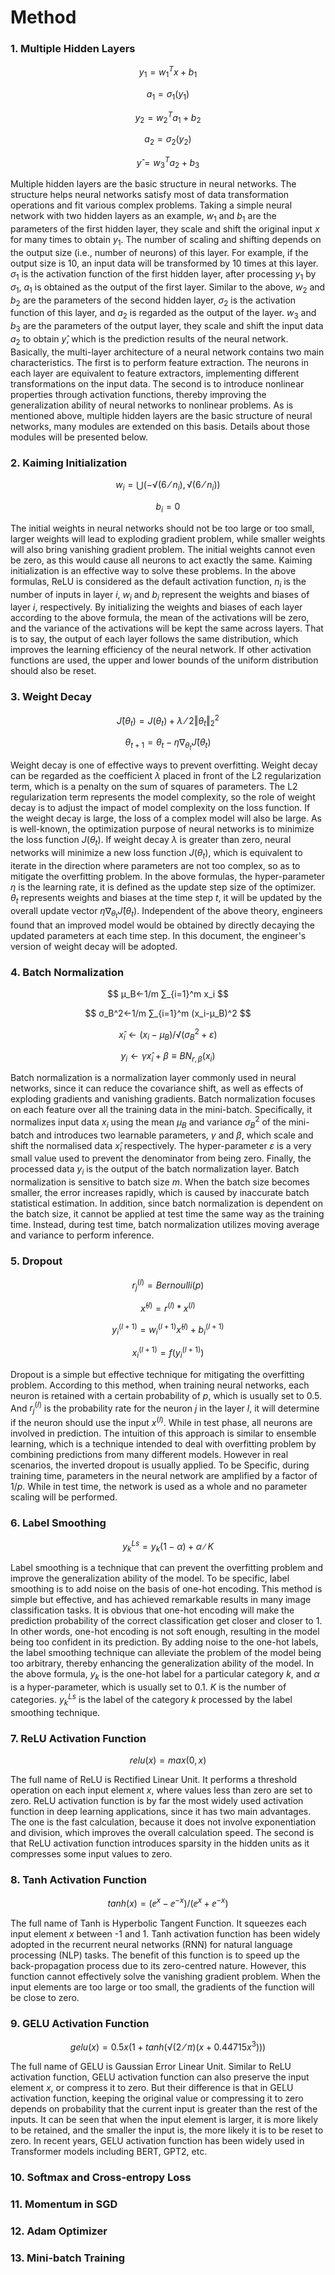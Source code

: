 # Method

### 1. Multiple Hidden Layers

$$
y_1=w_1^T x+b_1
$$

$$
a_1=σ_1 (y_1)
$$

$$
y_2=w_2^T a_1+b_2
$$

$$
a_2=σ_2 (y_2)
$$

$$
y ̂=w_3^T a_2+b_3
$$

Multiple hidden layers are the basic structure in neural networks. 
The structure helps neural networks satisfy most of data transformation operations and fit various complex problems. 
Taking a simple neural network with two hidden layers as an example, $w_1$ and $b_1$ are the parameters of the first hidden layer, they scale and shift the original input $x$ for many times to obtain $y_1$. 
The number of scaling and shifting depends on the output size (i.e., number of neurons) of this layer. 
For example, if the output size is 10, an input data will be transformed by 10 times at this layer. 
$σ_1$ is the activation function of the first hidden layer, after processing $y_1$ by $σ_1$, $a_1$ is obtained as the output of the first layer. 
Similar to the above, $w_2$ and $b_2$ are the parameters of the second hidden layer, $σ_2$ is the activation function of this layer, and $a_2$ is regarded as the output of the layer. 
$w_3$ and $b_3$ are the parameters of the output layer, they scale and shift the input data $a_2$ to obtain $y ̂$, which is the prediction results of the neural network. 
Basically, the multi-layer architecture of a neural network contains two main characteristics. 
The first is to perform feature extraction. 
The neurons in each layer are equivalent to feature extractors, implementing different transformations on the input data. 
The second is to introduce nonlinear properties through activation functions, thereby improving the generalization ability of neural networks to nonlinear problems. 
As is mentioned above, multiple hidden layers are the basic structure of neural networks, many modules are extended on this basis. Details about those modules will be presented below.


### 2. Kaiming Initialization

$$
w_i=⋃(-√(6⁄n_i ),√(6⁄n_i ))
$$

$$
b_i=0
$$

The initial weights in neural networks should not be too large or too small, larger weights will lead to exploding gradient problem, while smaller weights will also bring vanishing gradient problem. 
The initial weights cannot even be zero, as this would cause all neurons to act exactly the same. 
Kaiming initialization is an effective way to solve these problems. 
In the above formulas, ReLU is considered as the default activation function, $n_i$ is the number of inputs in layer $i$, $w_i$ and $b_i$ represent the weights and biases of layer $i$, respectively. 
By initializing the weights and biases of each layer according to the above formula, the mean of the activations will be zero, and the variance of the activations will be kept the same across layers. 
That is to say, the output of each layer follows the same distribution, which improves the learning efficiency of the neural network. 
If other activation functions are used, the upper and lower bounds of the uniform distribution should also be reset.


### 3. Weight Decay

$$
J ̂(θ_t)=J(θ_t)+λ⁄2 ‖θ_t ‖_2^2
$$

$$
θ_{t+1}=θ_t-η∇_{θ_t} J ̂(θ_t)
$$

Weight decay is one of effective ways to prevent overfitting. 
Weight decay can be regarded as the coefficient $λ$ placed in front of the L2 regularization term, which is a penalty on the sum of squares of parameters. 
The L2 regularization term represents the model complexity, so the role of weight decay is to adjust the impact of model complexity on the loss function. 
If the weight decay is large, the loss of a complex model will also be large. 
As is well-known, the optimization purpose of neural networks is to minimize the loss function $J(θ_t)$. 
If weight decay $λ$ is greater than zero, neural networks will minimize a new loss function $J(θ_t)$, which is equivalent to iterate in the direction where parameters are not too complex, so as to mitigate the overfitting problem. 
In the above formulas, the hyper-parameter $η$ is the learning rate, it is defined as the update step size of the optimizer. 
$θ_t$ represents weights and biases at the time step $t$, it will be updated by the overall update vector $η∇_{θ_t} J ̂(θ_t)$. 
Independent of the above theory, engineers found that an improved model would be obtained by directly decaying the updated parameters at each time step. 
In this document, the engineer's version of weight decay will be adopted.


### 4. Batch Normalization

$$
μ_B←1/m ∑_{i=1}^m x_i
$$

$$
σ_B^2←1/m ∑_{i=1}^m (x_i-μ_B)^2
$$

$$
x ̂_i←(x_i-μ_B)/√(σ_B^2+ε)
$$

$$
y_i←γx ̂_i+β≡BN_{r,β} (x_i)
$$

Batch normalization is a normalization layer commonly used in neural networks, since it can reduce the covariance shift, as well as effects of exploding gradients and vanishing gradients. 
Batch normalization focuses on each feature over all the training data in the mini-batch. 
Specifically, it normalizes input data $x_i$ using the mean $μ_B$ and variance $σ_B^2$ of the mini-batch and introduces two learnable parameters, $γ$ and $β$, which scale and shift the normalised data $x ̂_i$ respectively. 
The hyper-parameter $ε$ is a very small value used to prevent the denominator from being zero. 
Finally, the processed data $y_i$ is the output of the batch normalization layer. 
Batch normalization is sensitive to batch size $m$. When the batch size becomes smaller, the error increases rapidly, which is caused by inaccurate batch statistical estimation. 
In addition, since batch normalization is dependent on the batch size, it cannot be applied at test time the same way as the training time. 
Instead, during test time, batch normalization utilizes moving average and variance to perform inference.


### 5. Dropout

$$
r_j^{(l)}=Bernoulli(p)
$$

$$
x ̂^{(l)}=r^{(l)}*x^{(l)}
$$

$$
y_i^{(l+1)}=w_i^{(l+1)}x ̂^{(l)}+b_i^{(l+1)}
$$

$$
x_i^{(l+1)}=f(y_i^{(l+1)})
$$

Dropout is a simple but effective technique for mitigating the overfitting problem.
According to this method, when training neural networks, each neuron is retained with a certain probability of $p$, which is usually set to 0.5. 
And $r_j^{(l)}$ is the probability rate for the neuron $j$ in the layer $l$, it will determine if the neuron should use the input $x^{(l)}$.
While in test phase, all neurons are involved in prediction. The intuition of this approach is similar to ensemble learning, which is a technique intended to deal with overfitting problem by combining predictions from many different models. 
However in real scenarios, the inverted dropout is usually applied. 
To be Specific, during training time, parameters in the neural network are amplified by a factor of $1/p$. While in test time, the network is used as a whole and no parameter scaling will be performed.


### 6. Label Smoothing

$$
y_k^{Ls}=y_{k} (1-α)+α∕K
$$

Label smoothing is a technique that can prevent the overfitting problem and improve the generalization ability of the model. 
To be specific, label smoothing is to add noise on the basis of one-hot encoding. 
This method is simple but effective, and has achieved remarkable results in many image classification tasks. 
It is obvious that one-hot encoding will make the prediction probability of the correct classification get closer and closer to 1. 
In other words, one-hot encoding is not soft enough, resulting in the model being too confident in its prediction. 
By adding noise to the one-hot labels, the label smoothing technique can alleviate the problem of the model being too arbitrary, thereby enhancing the generalization ability of the model. 
In the above formula, $y_k$ is the one-hot label for a particular category $k$, and $α$ is a hyper-parameter, which is usually set to 0.1. 
$K$ is the number of categories. 
$y_k^{Ls}$ is the label of the category $k$ processed by the label smoothing technique.


### 7. ReLU Activation Function

$$
relu(x)=max⁡(0,x)
$$

The full name of ReLU is Rectified Linear Unit. 
It performs a threshold operation on each input element $x$, where values less than zero are set to zero. 
ReLU activation function is by far the most widely used activation function in deep learning applications, since it has two main advantages. 
The one is the fast calculation, because it does not involve exponentiation and division, which improves the overall calculation speed. 
The second is that ReLU activation function introduces sparsity in the hidden units as it compresses some input values to zero.


### 8. Tanh Activation Function

$$
tanh(x)=(ⅇ^{x}-ⅇ^{-x})/(ⅇ^{x}+ⅇ^{-x})
$$

The full name of Tanh is Hyperbolic Tangent Function. 
It squeezes each input element $x$ between -1 and 1. 
Tanh activation function has been widely adopted in the recurrent neural networks (RNN) for natural language processing (NLP) tasks. 
The benefit of this function is to speed up the back-propagation process due to its zero-centred nature. 
However, this function cannot effectively solve the vanishing gradient problem. When the input elements are too large or too small, the gradients of the function will be close to zero.


### 9. GELU Activation Function

$$
gelu(x)=0.5x(1+tanh⁡( √{(2⁄π) (x+0.44715x^3 )}))
$$

The full name of GELU is Gaussian Error Linear Unit. 
Similar to ReLU activation function, GELU activation function can also preserve the input element $x$, or compress it to zero. 
But their difference is that in GELU activation function, keeping the original value or compressing it to zero depends on probability that the current input is greater than the rest of the inputs. 
It can be seen that when the input element is larger, it is more likely to be retained, and the smaller the input is, the more likely it is to be reset to zero. 
In recent years, GELU activation function has been widely used in Transformer models including BERT, GPT2, etc.


### 10. Softmax and Cross-entropy Loss




### 11. Momentum in SGD



### 12. Adam Optimizer




### 13. Mini-batch Training














